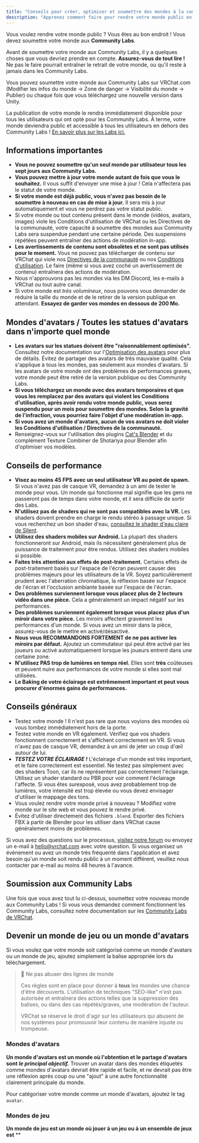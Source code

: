 ```yaml
---
title: "Conseils pour créer, optimiser et soumettre des mondes à la communauté"
description: "Apprenez comment faire pour rendre votre monde public en le soumettant aux Community Labs. Découvrez également des conseils d'optimisation et des astuces pour créer des mondes avatars et des mondes de jeu."
---
```


Vous voulez rendre votre monde public ? Vous êtes au bon endroit ! Vous devez soumettre votre monde aux **Community Labs**.

Avant de soumettre votre monde aux Community Labs, il y a quelques choses que vous devriez prendre en compte. **Assurez-vous de tout lire !** Ne pas le faire pourrait entraîner le retrait de votre monde, ou qu'il reste à jamais dans les Community Labs.

Vous pouvez soumettre votre monde aux Community Labs sur VRChat.com (Modifier les infos du monde -> Zone de danger -> Visibilité du monde -> Publier) ou chaque fois que vous téléchargez une nouvelle version dans Unity.

La publication de votre monde le rendra immédiatement disponible pour tous les utilisateurs qui ont opté pour les Community Labs. À terme, votre monde deviendra public et accessible à tous les utilisateurs en dehors des Community Labs ! [En savoir plus sur les Labs ici.](https://docs.vrchat.com/docs/vrchat-community-labs)

## Informations importantes

- **Vous ne pouvez soumettre qu'un seul monde par utilisateur tous les sept jours aux Community Labs.**
- **Vous pouvez mettre à jour votre monde autant de fois que vous le souhaitez.** Il vous suffit d'envoyer une mise à jour ! Cela n'affectera pas le statut de votre monde.
- **Si votre monde est déjà public, vous n'avez pas besoin de le soumettre à nouveau en cas de mise à jour.** Il sera mis à jour automatiquement et vous ne perdrez pas votre statut public.
- Si votre monde ou tout contenu présent dans le monde (vidéos, avatars, images) viole les Conditions d'utilisation de VRChat ou les Directives de la communauté, votre capacité à soumettre des mondes aux Community Labs sera suspendue pendant une certaine période. Des suspensions répétées peuvent entraîner des actions de modération in-app.
- **Les avertissements de contenu sont obsolètes et ne sont pas utilisés pour le moment.** Vous ne pouvez pas télécharger de contenu sur VRChat qui viole nos [Directives de la communauté](https://vrchat.com/community-guidelines) ou nos [Conditions d'utilisation](https://vrchat.com/legal). Le faire (même si vous avez coché un avertissement de contenu) entraînera des actions de modération.
- Nous n'approuvons pas les mondes via les DM Discord, les e-mails à VRChat ou tout autre canal.
- Si votre monde est _très volumineux_, nous pouvons vous demander de réduire la taille du monde et de le retirer de la version publique en attendant. **Essayez de garder vos mondes en dessous de 200 Mo.**

## Mondes d'avatars / Toutes les statues d'avatars dans n'importe quel monde

- **Les avatars sur les statues doivent être "raisonnablement optimisés".** Consultez notre documentation sur l'[Optimisation des avatars](/avatars/avatar-optimizing-tips) pour plus de détails.
  Évitez de partager des avatars de très mauvaise qualité. Cela s'applique à tous les mondes, pas seulement aux mondes d'avatars. Si les avatars de votre monde ont des problèmes de performances graves, votre monde peut être retiré de la version publique ou des Community Labs.
- **Si vous téléchargez un monde avec des avatars temporaires et que vous les remplacez par des avatars qui violent les Conditions d'utilisation, après avoir rendu votre monde public, vous serez suspendu pour un mois pour soumettre des mondes. Selon la gravité de l'infraction, vous pourriez faire l'objet d'une modération in-app.**
- **Si vous avez un monde d'avatars, aucun de vos avatars ne doit violer les Conditions d'utilisation / Directives de la communauté.**
- Renseignez-vous sur l'utilisation des plugins [Cat's Blender](https://github.com/absolute-quantum/cats-blender-plugin) et du complément Texture Combiner de Shotariya pour Blender afin d'optimiser vos modèles.

## Conseils de performance

- **Visez au moins 45 FPS avec un seul utilisateur VR au point de spawn.** Si vous n'avez pas de casque VR, demandez à un ami de tester le monde pour vous. Un monde qui fonctionne mal signifie que les gens ne passeront pas de temps dans votre monde, et il sera difficile de sortir des Labs.
- **N'utilisez pas de shaders qui ne sont pas compatibles avec la VR.** Les shaders doivent prendre en charge le rendu stéréo à passage unique. Si vous recherchez un bon shader d'eau, [consultez le shader d'eau claire de Silent](https://gitlab.com/s-ilent/clear-water).
- **Utilisez des shaders mobiles sur Android.** La plupart des shaders fonctionneront sur Android, mais ils nécessitent généralement plus de puissance de traitement pour être rendus. Utilisez des shaders mobiles si possible.
- **Faites très attention aux effets de post-traitement.** Certains effets de post-traitement basés sur l'espace de l'écran peuvent causer des problèmes majeurs pour les utilisateurs de la VR. Soyez particulièrement prudent avec l'aberration chromatique, la réflexion basée sur l'espace de l'écran et l'occlusion ambiante basée sur l'espace de l'écran.
- **Des problèmes surviennent lorsque vous placez plus de 2 lecteurs vidéo dans une pièce.** Cela a généralement un impact négatif sur les performances.
- **Des problèmes surviennent également lorsque vous placez plus d'un miroir dans votre pièce.** Les miroirs affectent gravement les performances d'un monde. Si vous avez un miroir dans la pièce, assurez-vous de le mettre en activé/désactivé.
- **Nous vous RECOMMANDONS FORTEMENT de ne pas activer les miroirs par défaut.** Ajoutez un commutateur qui peut être activé par les joueurs ou activé automatiquement lorsque les joueurs entrent dans une certaine zone.
- **N'utilisez PAS trop de lumières en temps réel.** Elles sont **très** coûteuses et peuvent nuire aux performances de votre monde si elles sont mal utilisées.
- **Le Baking de votre éclairage est extrêmement important et peut vous procurer d'énormes gains de performances.**

## Conseils généraux

- Testez votre monde ! Il n'est pas rare que nous voyions des mondes où vous tombez immédiatement hors de la porte.
- Testez votre monde en VR également. Vérifiez que vos shaders fonctionnent correctement et s'affichent correctement en VR. Si vous n'avez pas de casque VR, demandez à un ami de jeter un coup d'œil autour de lui.
- **_TESTEZ VOTRE ÉCLAIRAGE !_** L'éclairage d'un monde est très important, et le faire correctement est essentiel. Ne testez pas simplement avec des shaders Toon, car ils ne représentent pas correctement l'éclairage. Utilisez un shader standard ou PBR pour voir comment l'éclairage l'affecte. Si vous êtes surexposé, vous avez probablement trop de lumières, votre intensité est trop élevée ou vous devez envisager d'utiliser le mappage des tons.
- Vous voulez rendre votre monde privé à nouveau ? Modifiez votre monde sur le site web et vous pouvez le rendre privé.
- Évitez d'utiliser directement des fichiers `.blend`. Exporter des fichiers FBX à partir de Blender pour les utiliser dans VRChat cause généralement moins de problèmes.

Si vous avez des questions sur le processus, [visitez notre forum](https://ask.vrchat.com/c/worlds/27) ou envoyez un e-mail à hello@vrchat.com avec votre question. Si vous organisez un événement ou avez un monde très fréquenté dans l'application et avez besoin qu'un monde soit rendu public à un moment différent, veuillez nous contacter par e-mail au moins 48 heures à l'avance.

## Soumission aux Community Labs

Une fois que vous avez tout lu ci-dessus, soumettez votre nouveau monde aux Community Labs ! Si vous vous demandez comment fonctionnent les Community Labs, consultez notre documentation sur les [Community Labs de VRChat](https://docs.vrchat.com/docs/vrchat-community-labs).

## Devenir un monde de jeu ou un monde d'avatars

Si vous voulez que votre monde soit catégorisé comme un monde d'avatars ou un monde de jeu, ajoutez simplement la balise appropriée lors du téléchargement.

> 🚧 Ne pas abuser des lignes de monde
>
> Ces règles sont en place pour donner à **tous** les mondes une chance d'être découverts. L'utilisation de techniques "SEO-like" n'est pas autorisée et entraînera des actions telles que la suppression des balises, ou dans des cas répétés/graves, une modération de l'auteur.
>
> VRChat se réserve le droit d'agir sur les utilisateurs qui abusent de nos systèmes pour promouvoir leur contenu de manière injuste ou trompeuse.

### Mondes d'avatars

**Un monde d'avatars est un monde où l'obtention et le partage d'avatars sont** **_le principal objectif._** Trouver un avatar dans des mondes étiquetés comme mondes d'avatars devrait être rapide et facile, et ne devrait pas être une réflexion après coup ou une "ajout" à une autre fonctionnalité clairement principale du monde.

Pour catégoriser votre monde comme un monde d'avatars, ajoutez le tag `avatar`.

### Mondes de jeu

**Un monde de jeu est un monde où jouer à un jeu ou à un ensemble de jeux est** **